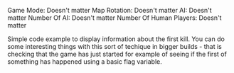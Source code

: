 Game Mode: Doesn't matter
Map Rotation: Doesn't matter
AI: Doesn't matter
Number Of AI: Doesn't matter
Number Of Human Players: Doesn't matter

Simple code example to display information about the first kill.
You can do some interesting things with this sort of techique in bigger builds - that is checking that the game has just started for example of seeing if the first of something has happened using a basic flag variable.
